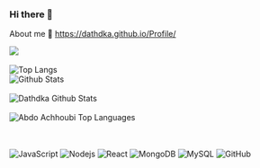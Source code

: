 ### Hi there 👋

About me 🗿 https://dathdka.github.io/Profile/

![](https://komarev.com/ghpvc/?username=dathdka&color=orange)
<br/>
<br/>
![Top Langs](https://github-readme-stats.vercel.app/api/top-langs/?username=dathdka&hide=TeX&layout=compact)
<br>
![Github Stats](https://github-readme-stats.vercel.app/api?username=dathdka&count_private=true&show_icons=true&include_all_commits=true)
<br/>
<br/>
<img align="center" src="https://github-readme-stats.vercel.app/api?username=dathdka&include_all_commits=true&count_private=true&show_icons=true&line_height=30&title_color=CDB4DB&icon_color=CDB4DB&text_color=D3D3D3&bg_color=0A0A0A" alt="Dathdka Github Stats">
<br />
<br />
<img src="https://github-readme-stats.vercel.app/api/top-langs/?username=abdoachhoubi&layout=compact&theme=dark&bg_color=0A0A0A" alt="Abdo Achhoubi Top Languages"/>
<br />
<br />
<br />

![JavaScript](https://img.shields.io/badge/-JavaScript-black?style=flat-square&logo=javascript)
![Nodejs](https://img.shields.io/badge/-Nodejs-black?style=flat-square&logo=Node.js)
![React](https://img.shields.io/badge/-React-black?style=flat-square&logo=react)
![MongoDB](https://img.shields.io/badge/-MongoDB-black?style=flat-square&logo=mongodb)
![MySQL](https://img.shields.io/badge/-MySQL-black?style=flat-square&logo=mysql)
![GitHub](https://img.shields.io/badge/-GitHub-181717?style=flat-square&logo=github)

